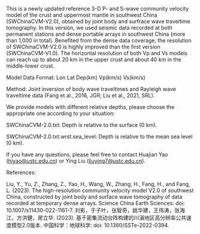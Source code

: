 This is a newly updated reference 3-D P- and S-wave community velocity model of the crust and uppermost mantle in southwest China (SWChinaCVM-V2.0), obtained by joint body and surfrace wave traveltime tomography. In this version, we used seismic data recorded at both permanent stations and dense portable arrays in southwest China (more than 1,000 in total). Benefited from the dense data coverage, the resolution of SWChinaCVM-V2.0 is highly improved than the first version (SWChinaCVM-V1.0). The horizontal resolution of both Vp and Vs models can reach up to about 20 km in the upper crust and about 40 km in the middle-lower crust.

Model Data Format: Lon Lat Dep(km) Vp(km/s) Vs(km/s)

Method: Joint inversion of body wave traveltimes and Rayleigh wave traveltime data (Fang et al., 2016, JGR; Liu et al., 2021, SRL).

We provide models with different relative depths, please choose the appropriate one according to your situation:

SWChinaCVM-2.0.txt: Depth is relative to the surface (0 km).

SWChinaCVM-2.0.txt.wrst.sea_level: Depth is relative to the mean sea level (0 km).

If you have any questions, please feel free to contact Huajian Yao (hjyao@ustc.edu.cn) or Ying Liu (liuying7@ustc.edu.cn).

References:

Liu, Y., Yu, Z., Zhang, Z., Yao, H., Wang, W., Zhang, H., Fang, H., and Fang, L. (2023). The high-resolution community velocity model V2.0 of southwest China, constructed by joint body and surface wave tomography of data recorded at temporary dense arrays. Science China Earth Sciences: doi: 10.1007/s11430-022-1161-7.
刘影，于子叶，张智奇，姚华建，王伟涛，张海江，方洪健，房立华. (2023). 基于密集流动台阵构建的川滇地区高分辨率公共速度模型2.0版本. 中国科学：地球科学: doi: 10.1360/SSTe-2022-0394.
